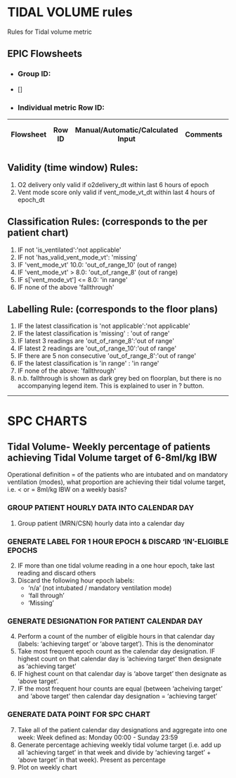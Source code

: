 # TIDAL VOLUME rules
Rules for Tidal volume metric

 ## EPIC Flowsheets

* ### Group ID:
-  [] 

* ### Individual metric Row ID:
| Flowsheet | Row ID | Manual/Automatic/Calculated Input | Comments | Expected documentation frequency|
  |-|-|-|-|-|

## Validity (time window) Rules: 

1) O2 delivery only valid if o2delivery_dt within last 6 hours of epoch 
2) Vent mode score only valid if vent_mode_vt_dt within last 4 hours of epoch_dt 



## Classification Rules: (corresponds to the per patient chart) 

   1. IF not 'is_ventilated':'not applicable'
   2. IF not 'has_valid_vent_mode_vt': 'missing' 
   3. IF 'vent_mode_vt' 10.0:  'out_of_range_10' (out of range) 
   4. IF 'vent_mode_vt' > 8.0: 'out_of_range_8' (out of range) 
   5. IF s['vent_mode_vt'] <= 8.0: 'in range' 
   6. IF none of the above 'fallthrough' 

## Labelling Rule: (corresponds to the floor plans)     

  1. IF the latest classification is 'not applicable':'not applicable' 
  2. IF the latest classification is 'missing' : 'out of range' 
  3. IF latest 3 readings are 'out_of_range_8':'out of range' 
  4. IF latest 2 readings are 'out_of_range_10':'out of range' 
  5. IF there are 5 non consecutive 'out_of_range_8':'out of range' 
  6. IF the latest classification is 'in range' : 'in range'
  7. IF none of the above: 'fallthrough'
  8. n.b. fallthrough is shown as dark grey bed on floorplan, but there is no accompanying legend item. This is explained to user in ? button. 
 ---    
# SPC CHARTS 
##  Tidal Volume- Weekly percentage of patients achieving Tidal Volume target of 6-8ml/kg IBW 
Operational definition = of the patients who are intubated and on mandatory ventilation (modes), what proportion are achieving their tidal volume target, i.e. < or = 8ml/kg IBW on a weekly basis?

### GROUP PATIENT HOURLY DATA INTO CALENDAR DAY  
1. Group patient (MRN/CSN) hourly data into a calendar day

### GENERATE LABEL FOR 1 HOUR EPOCH & DISCARD ‘IN’-ELIGIBLE EPOCHS 
2. IF more than one tidal volume reading in a one hour epoch, take last reading and discard others 
3. Discard the following hour epoch labels:
      -  ‘n/a’ (not intubated / mandatory ventilation mode)
      -  ‘fall through’
      -  ‘Missing’

### GENERATE DESIGNATION FOR PATIENT CALENDAR DAY 
4. Perform a count of the number of eligible hours in that calendar day (labels: ‘achieving target’ or ‘above target’). This is the denominator 
5. Take most frequent epoch count as the calendar day designation. IF highest count on that calendar day is ‘achieving target’ then designate as ‘achieving target’
6. IF highest count on that calendar day is ‘above target’ then designate as ‘above target’.  
7. IF the most frequent hour counts are equal (between ‘acheiving target’ and ‘above target' then calendar day designation = ‘achieving target’

### GENERATE DATA POINT FOR SPC CHART   
7. Take all of the patient calendar day designations and aggregate into one week: Week defined as: Monday 00:00 - Sunday 23:59 
8. Generate percentage achieving weekly tidal volume target (i.e. add up all ‘achieving target’ in that week and divide by ‘achieving target’ + ‘above target’ in that week). Present as percentage
9. Plot on weekly chart

